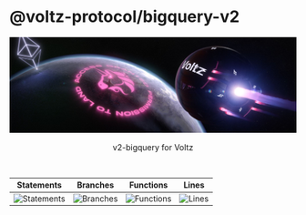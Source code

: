 # @voltz-protocol/bigquery-v2

<p align="center">
  <a href="https://app.voltz.xyz/">
    <picture>
      <img src="./assets/voltz-background.jpeg" alt="Voltz" width="512" />
    </picture>
  </a>
</p>

<p align="center"> v2-bigquery for Voltz </p>

<br />

| Statements                  | Branches                | Functions                 | Lines             |
| --------------------------- | ----------------------- | ------------------------- | ----------------- |
| ![Statements](https://img.shields.io/badge/statements-0%25-red.svg?style=flat) | ![Branches](https://img.shields.io/badge/branches-0%25-red.svg?style=flat) | ![Functions](https://img.shields.io/badge/functions-0%25-red.svg?style=flat) | ![Lines](https://img.shields.io/badge/lines-0%25-red.svg?style=flat) |

